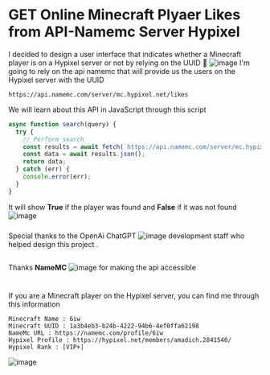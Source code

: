 # GET Online Minecraft Plyaer Likes from API-Namemc Server **Hypixel**
I decided to design a user interface that indicates whether a Minecraft player is on a Hypixel server or not by relying on the UUID 🍃
![image](https://user-images.githubusercontent.com/74735976/212465811-3356e66f-7ae9-4a29-bee2-9353c8713a4f.png)
I'm going to rely on the api namemc that will provide us the users on the Hypixel server with the UUID
```url
https://api.namemc.com/server/mc.hypixel.net/likes
```
We will learn about this API in JavaScript through this script
```js
async function search(query) {
  try {
    // Perform search
    const results = await fetch(`https://api.namemc.com/server/mc.hypixel.net/likes?profile=${query}`);
    const data = await results.json();
    return data;
  } catch (err) {
    console.error(err);
  }
}
```
It will show **True** if the player was found and **False** if it was not found
![image](https://user-images.githubusercontent.com/74735976/212468038-91dfd570-0286-4beb-8267-b6940963621d.png)

###
Special thanks to the OpenAi ChatGPT ![image](https://user-images.githubusercontent.com/74735976/212466526-754ee9ee-408d-4bcc-a574-30eaa09f9e65.png) development staff who helped design this project . 
##
Thanks **NameMC** ![image](https://user-images.githubusercontent.com/74735976/212466701-6fb3a514-a259-40e2-b13b-dc5ca0fea31a.png) for making the api accessible
#
If you are a Minecraft player on the Hypixel server, you can find me through this information
```
Minecraft Name : 6iw
Minecraft UUID : 1a3b4eb3-b24b-4222-94b6-4ef0ffa62198
NameMc URL : https://namemc.com/profile/6iw
Hypixel Profile : https://hypixel.net/members/amadich.2841540/
Hypixel Rank : [VIP+]
```
![image](https://user-images.githubusercontent.com/74735976/212466003-6bdfba43-b175-48a9-bd0b-f0b3d0ab114c.png)
#
